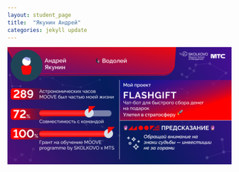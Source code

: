 ```yaml
---
layout: student_page
title:  "Якунин Андрей"
categories: jekyll update
---
```

<img class="img-fluid" src="/img/posts/Якунин Андрей.png" alt="moove-1">
